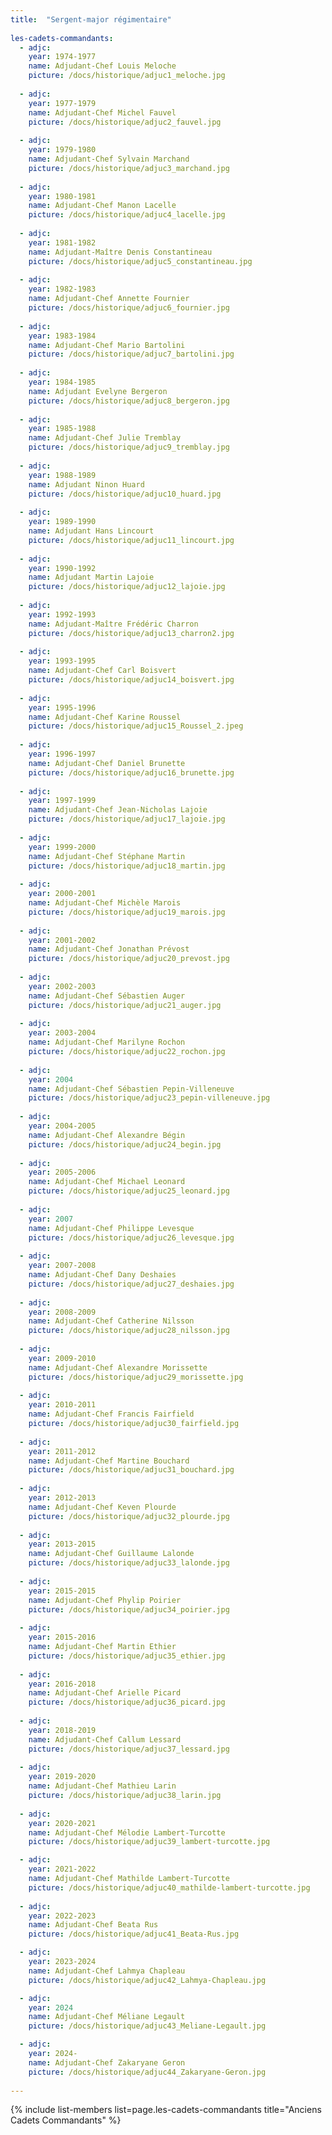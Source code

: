 ```yaml
---
title:  "Sergent-major régimentaire"  
  
les-cadets-commandants: 
  - adjc:
    year: 1974-1977 
    name: Adjudant-Chef Louis Meloche
    picture: /docs/historique/adjuc1_meloche.jpg
    
  - adjc:
    year: 1977-1979
    name: Adjudant-Chef Michel Fauvel
    picture: /docs/historique/adjuc2_fauvel.jpg 
  
  - adjc: 
    year: 1979-1980
    name: Adjudant-Chef Sylvain Marchand
    picture: /docs/historique/adjuc3_marchand.jpg
  
  - adjc: 
    year: 1980-1981
    name: Adjudant-Chef Manon Lacelle
    picture: /docs/historique/adjuc4_lacelle.jpg
  
  - adjc:
    year: 1981-1982
    name: Adjudant-Maître Denis Constantineau
    picture: /docs/historique/adjuc5_constantineau.jpg
  
  - adjc:
    year: 1982-1983
    name: Adjudant-Chef Annette Fournier
    picture: /docs/historique/adjuc6_fournier.jpg
  
  - adjc: 
    year: 1983-1984
    name: Adjudant-Chef Mario Bartolini
    picture: /docs/historique/adjuc7_bartolini.jpg
  
  - adjc: 
    year: 1984-1985
    name: Adjudant Evelyne Bergeron
    picture: /docs/historique/adjuc8_bergeron.jpg
  
  - adjc:
    year: 1985-1988
    name: Adjudant-Chef Julie Tremblay
    picture: /docs/historique/adjuc9_tremblay.jpg
  
  - adjc:
    year: 1988-1989
    name: Adjudant Ninon Huard
    picture: /docs/historique/adjuc10_huard.jpg 
  
  - adjc:
    year: 1989-1990
    name: Adjudant Hans Lincourt
    picture: /docs/historique/adjuc11_lincourt.jpg 
  
  - adjc:
    year: 1990-1992
    name: Adjudant Martin Lajoie 
    picture: /docs/historique/adjuc12_lajoie.jpg 
  
  - adjc:
    year: 1992-1993
    name: Adjudant-Maître Frédéric Charron
    picture: /docs/historique/adjuc13_charron2.jpg 
  
  - adjc:
    year: 1993-1995
    name: Adjudant-Chef Carl Boisvert 
    picture: /docs/historique/adjuc14_boisvert.jpg 
  
  - adjc:
    year: 1995-1996
    name: Adjudant-Chef Karine Roussel 
    picture: /docs/historique/adjuc15_Roussel_2.jpeg 
  
  - adjc:
    year: 1996-1997
    name: Adjudant-Chef Daniel Brunette 
    picture: /docs/historique/adjuc16_brunette.jpg 
  
  - adjc:
    year: 1997-1999
    name: Adjudant-Chef Jean-Nicholas Lajoie 
    picture: /docs/historique/adjuc17_lajoie.jpg 
  
  - adjc:
    year: 1999-2000
    name: Adjudant-Chef Stéphane Martin 
    picture: /docs/historique/adjuc18_martin.jpg 
  
  - adjc:
    year: 2000-2001
    name: Adjudant-Chef Michèle Marois 
    picture: /docs/historique/adjuc19_marois.jpg 
  
  - adjc:
    year: 2001-2002
    name: Adjudant-Chef Jonathan Prévost 
    picture: /docs/historique/adjuc20_prevost.jpg 
  
  - adjc:
    year: 2002-2003
    name: Adjudant-Chef Sébastien Auger 
    picture: /docs/historique/adjuc21_auger.jpg 
  
  - adjc:
    year: 2003-2004
    name: Adjudant-Chef Marilyne Rochon 
    picture: /docs/historique/adjuc22_rochon.jpg 
  
  - adjc:
    year: 2004
    name: Adjudant-Chef Sébastien Pepin-Villeneuve 
    picture: /docs/historique/adjuc23_pepin-villeneuve.jpg 
  
  - adjc:
    year: 2004-2005
    name: Adjudant-Chef Alexandre Bégin 
    picture: /docs/historique/adjuc24_begin.jpg 
  
  - adjc:
    year: 2005-2006
    name: Adjudant-Chef Michael Leonard 
    picture: /docs/historique/adjuc25_leonard.jpg 
  
  - adjc:
    year: 2007
    name: Adjudant-Chef Philippe Levesque 
    picture: /docs/historique/adjuc26_levesque.jpg 
  
  - adjc:
    year: 2007-2008
    name: Adjudant-Chef Dany Deshaies 
    picture: /docs/historique/adjuc27_deshaies.jpg 
  
  - adjc:
    year: 2008-2009
    name: Adjudant-Chef Catherine Nilsson 
    picture: /docs/historique/adjuc28_nilsson.jpg 
  
  - adjc:
    year: 2009-2010
    name: Adjudant-Chef Alexandre Morissette 
    picture: /docs/historique/adjuc29_morissette.jpg 
  
  - adjc:
    year: 2010-2011
    name: Adjudant-Chef Francis Fairfield 
    picture: /docs/historique/adjuc30_fairfield.jpg 
  
  - adjc:
    year: 2011-2012
    name: Adjudant-Chef Martine Bouchard 
    picture: /docs/historique/adjuc31_bouchard.jpg 
  
  - adjc:
    year: 2012-2013
    name: Adjudant-Chef Keven Plourde 
    picture: /docs/historique/adjuc32_plourde.jpg 
  
  - adjc:
    year: 2013-2015
    name: Adjudant-Chef Guillaume Lalonde 
    picture: /docs/historique/adjuc33_lalonde.jpg 
  
  - adjc:
    year: 2015-2015
    name: Adjudant-Chef Phylip Poirier 
    picture: /docs/historique/adjuc34_poirier.jpg 
  
  - adjc:
    year: 2015-2016
    name: Adjudant-Chef Martin Ethier 
    picture: /docs/historique/adjuc35_ethier.jpg 
  
  - adjc:
    year: 2016-2018
    name: Adjudant-Chef Arielle Picard 
    picture: /docs/historique/adjuc36_picard.jpg 
  
  - adjc:
    year: 2018-2019
    name: Adjudant-Chef Callum Lessard 
    picture: /docs/historique/adjuc37_lessard.jpg 
  
  - adjc:
    year: 2019-2020
    name: Adjudant-Chef Mathieu Larin 
    picture: /docs/historique/adjuc38_larin.jpg 
  
  - adjc:
    year: 2020-2021
    name: Adjudant-Chef Mélodie Lambert-Turcotte
    picture: /docs/historique/adjuc39_lambert-turcotte.jpg

  - adjc:
    year: 2021-2022
    name: Adjudant-Chef Mathilde Lambert-Turcotte
    picture: /docs/historique/adjuc40_mathilde-lambert-turcotte.jpg 
 
  - adjc:
    year: 2022-2023
    name: Adjudant-Chef Beata Rus
    picture: /docs/historique/adjuc41_Beata-Rus.jpg 

  - adjc:
    year: 2023-2024
    name: Adjudant-Chef Lahmya Chapleau
    picture: /docs/historique/adjuc42_Lahmya-Chapleau.jpg 

  - adjc:
    year: 2024
    name: Adjudant-Chef Méliane Legault
    picture: /docs/historique/adjuc43_Meliane-Legault.jpg

  - adjc:
    year: 2024-
    name: Adjudant-Chef Zakaryane Geron
    picture: /docs/historique/adjuc44_Zakaryane-Geron.jpg 
    
---
```

  

{% include list-members 
    list=page.les-cadets-commandants 
    title="Anciens Cadets Commandants" 
%}

